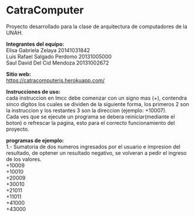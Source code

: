# CatraComputer
Proyecto desarrollado para la clase de arquitectura de computadores de la UNAH.

<strong>Integrantes del equipo:</strong><br>
Elisa Gabriela Zelaya 20141031842<br> 
Luis Rafael Salgado Perdomo 20131005000<br> 
Saul David Del Cid Mendoza 20131002672<br>

<strong>Sitio web:</strong><br>
https://catracomputeris.herokuapp.com/

<strong>Instrucciones de uso:</strong><br>
cada instruccion en lmcc debe comenzar con un signo mas (+), contendra sinco digitos los cuales se dividen de la siguiente forma, los primeros 2 son la instruccion y los restantes 3 son la direccion (ejemplo: +10007).<br>
Cada ves que se ejecute un programa se debera reiniciar(mediante el boton) o refrescar la pagina, esto para el correcto funcionamiento del proyecto.

<strong>programas de ejemplo:</strong><br>
1.- Sumatoria de dos numeros ingresados por el usuario e impresion del resultado, de optener un resultado negativo, se volveran a pedir el ingreso de los valores.<br>
+10009<br>
+10010<br>
+20009<br>
+30010<br>
+21011<br>
+11011<br>
+41000<br>
+43000<br>

